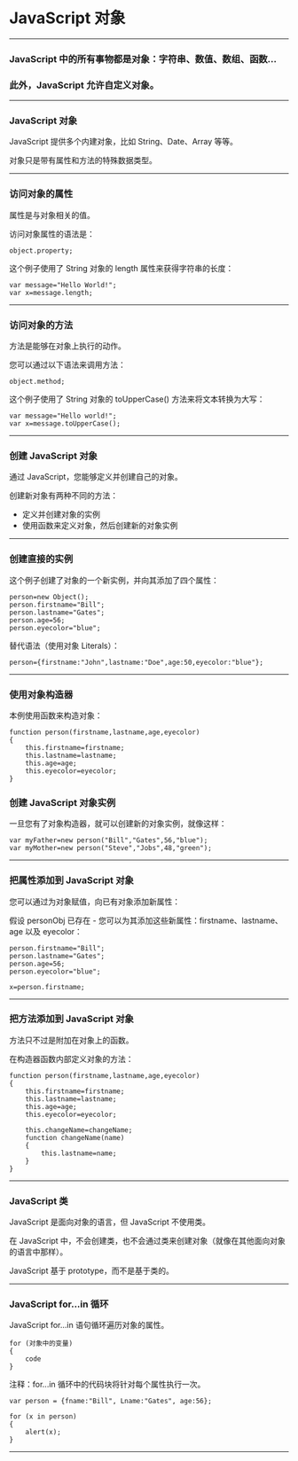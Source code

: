 # JavaScript 对象

---

### JavaScript 中的所有事物都是对象：字符串、数值、数组、函数...

### 此外，JavaScript 允许自定义对象。

---

### JavaScript 对象

JavaScript 提供多个内建对象，比如 String、Date、Array 等等。

对象只是带有属性和方法的特殊数据类型。

---

### 访问对象的属性

属性是与对象相关的值。

访问对象属性的语法是：

```
object.property;
```

这个例子使用了 String 对象的 length 属性来获得字符串的长度：

```
var message="Hello World!";
var x=message.length;
```

---

### 访问对象的方法

方法是能够在对象上执行的动作。

您可以通过以下语法来调用方法：

```
object.method;
```

这个例子使用了 String 对象的 toUpperCase() 方法来将文本转换为大写：

```
var message="Hello world!";
var x=message.toUpperCase();
```

---

### 创建 JavaScript 对象

通过 JavaScript，您能够定义并创建自己的对象。

创建新对象有两种不同的方法：

* 定义并创建对象的实例
* 使用函数来定义对象，然后创建新的对象实例

---

### 创建直接的实例

这个例子创建了对象的一个新实例，并向其添加了四个属性：

```
person=new Object();
person.firstname="Bill";
person.lastname="Gates";
person.age=56;
person.eyecolor="blue";
```

替代语法（使用对象 Literals）：

```
person={firstname:"John",lastname:"Doe",age:50,eyecolor:"blue"};
```

---

### 使用对象构造器

本例使用函数来构造对象：

```
function person(firstname,lastname,age,eyecolor)
{
    this.firstname=firstname;
    this.lastname=lastname;
    this.age=age;
    this.eyecolor=eyecolor;
}
```

### 创建 JavaScript 对象实例

一旦您有了对象构造器，就可以创建新的对象实例，就像这样：

```
var myFather=new person("Bill","Gates",56,"blue");
var myMother=new person("Steve","Jobs",48,"green");
```

---

### 把属性添加到 JavaScript 对象

您可以通过为对象赋值，向已有对象添加新属性：

假设 personObj 已存在 - 您可以为其添加这些新属性：firstname、lastname、age 以及 eyecolor：

```
person.firstname="Bill";
person.lastname="Gates";
person.age=56;
person.eyecolor="blue";

x=person.firstname;
```

---

### 把方法添加到 JavaScript 对象

方法只不过是附加在对象上的函数。

在构造器函数内部定义对象的方法：

```
function person(firstname,lastname,age,eyecolor)
{
    this.firstname=firstname;
    this.lastname=lastname;
    this.age=age;
    this.eyecolor=eyecolor;

    this.changeName=changeName;
    function changeName(name)
    {
        this.lastname=name;
    }
}
```

---

### JavaScript 类

JavaScript 是面向对象的语言，但 JavaScript 不使用类。

在 JavaScript 中，不会创建类，也不会通过类来创建对象（就像在其他面向对象的语言中那样）。

JavaScript 基于 prototype，而不是基于类的。

---

### JavaScript for...in 循环

JavaScript for...in 语句循环遍历对象的属性。

```
for (对象中的变量)
{
    code
}
```

注释：for...in 循环中的代码块将针对每个属性执行一次。

```
var person = {fname:"Bill", Lname:"Gates", age:56};

for (x in person)
{
    alert(x);
}
```

---
